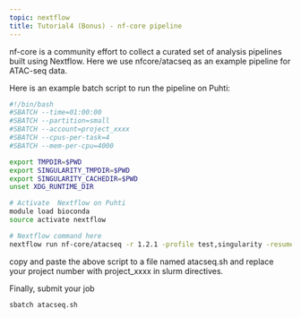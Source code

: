 ```yaml
---
topic: nextflow
title: Tutorial4 (Bonus) - nf-core pipeline
---
```


nf-core is a community effort to collect a curated set of analysis pipelines built using Nextflow. Here we use nfcore/atacseq as an example pipeline for ATAC-seq data.

Here is an example batch script to run the pipeline on Puhti:
```bash
#!/bin/bash
#SBATCH --time=01:00:00
#SBATCH --partition=small
#SBATCH --account=project_xxxx
#SBATCH --cpus-per-task=4
#SBATCH --mem-per-cpu=4000

export TMPDIR=$PWD
export SINGULARITY_TMPDIR=$PWD
export SINGULARITY_CACHEDIR=$PWD
unset XDG_RUNTIME_DIR

# Activate  Nextflow on Puhti
module load bioconda
source activate nextflow

# Nextflow command here
nextflow run nf-core/atacseq -r 1.2.1 -profile test,singularity -resume
```
copy and paste the above script to a file named atacseq.sh and replace your project number with project_xxxx in slurm directives.

Finally, submit your job

```bash
sbatch atacseq.sh
```

